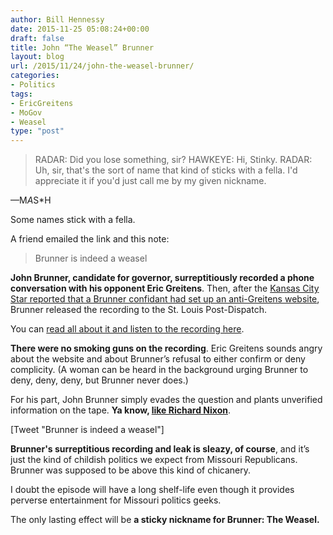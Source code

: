 ```yaml
---
author: Bill Hennessy
date: 2015-11-25 05:08:24+00:00
draft: false
title: John “The Weasel” Brunner
layout: blog
url: /2015/11/24/john-the-weasel-brunner/
categories:
- Politics
tags:
- EricGreitens
- MoGov
- Weasel
type: "post"
---
```


> RADAR: Did you lose something, sir?
HAWKEYE: Hi, Stinky.
RADAR: Uh, sir, that's the sort of name that kind of sticks with a fella. I'd appreciate it if you'd just call me by my given nickname.

—M*A*S*H



Some names stick with a fella.

A friend emailed the link and this note:



> Brunner is indeed a weasel



**John Brunner, candidate for governor, surreptitiously recorded a phone conversation with his opponent Eric Greitens**. Then, after the [Kansas City Star reported that a Brunner confidant had set up an anti-Greitens website](https://www.kansascity.com/news/local/news-columns-blogs/the-buzz/article44802384.html), Brunner released the recording to the St. Louis Post-Dispatch.

You can [read all about it and listen to the recording here](https://www.stltoday.com/news/local/govt-and-politics/kevin-mcdermott/oh-my-god-you-are-such-a-weasel-and-other/article_9655e089-9e12-56da-a6e6-44462ef76807.html).

**There were no smoking guns on the recording**. Eric Greitens sounds angry about the website and about Brunner’s refusal to either confirm or deny complicity. (A woman can be heard in the background urging Brunner to deny, deny, deny, but Brunner never does.)

For his part, John Brunner simply evades the question and plants unverified information on the tape. **Ya know, [like Richard Nixon](https://nixontapes.org/)**.

[Tweet "Brunner is indeed a weasel"]

**Brunner's surreptitious recording and leak is sleazy, of course**, and it’s just the kind of childish politics we expect from Missouri Republicans. Brunner was supposed to be above this kind of chicanery.

I doubt the episode will have a long shelf-life even though it provides perverse entertainment for Missouri politics geeks.

The only lasting effect will be **a sticky nickname for Brunner: The Weasel.**
